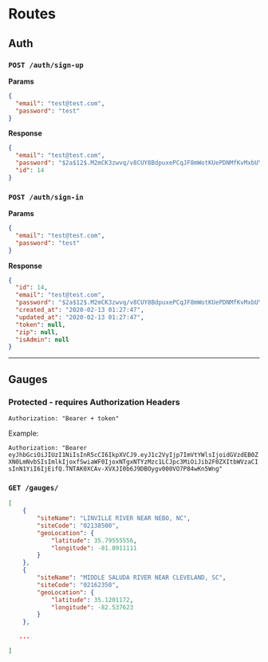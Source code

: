 # Routes

## Auth

### `POST /auth/sign-up`

**Params**

```json
{
  "email": "test@test.com",
  "password": "test"
}
```

**Response**

```json
{
  "email": "test@test.com",
  "password": "$2a$12$.M2mCK3zwvq/v8CUY8BdpuxePCqJF8mWotKUePDNMfKvMxbUY78O6",
  "id": 14
}
```

### `POST /auth/sign-in`

**Params**

```json
{
  "email": "test@test.com",
  "password": "test"
}
```

**Response**

```json
{
  "id": 14,
  "email": "test@test.com",
  "password": "$2a$12$.M2mCK3zwvq/v8CUY8BdpuxePCqJF8mWotKUePDNMfKvMxbUY78O6",
  "created_at": "2020-02-13 01:27:47",
  "updated_at": "2020-02-13 01:27:47",
  "token": null,
  "zip": null,
  "isAdmin": null
}
```

---

## Gauges

### Protected - requires Authorization Headers

`Authorization: "Bearer + token"`

Example:

`Authorization: "Bearer eyJhbGciOiJIUzI1NiIsInR5cCI6IkpXVCJ9.eyJ1c2VyIjp7ImVtYWlsIjoidGVzdEB0ZXN0LmNvbSIsImlkIjoxfSwiaWF0IjoxNTgxNTYzMzc1LCJpc3MiOiJib2F0ZXItbWVzaCIsInN1YiI6IjEifQ.TNTAK0XCAv-XVXJI0b6J9DBOygv000VO7P84wKn5Wng"`

### `GET /gauges/`

```json
[
    {
        "siteName": "LINVILLE RIVER NEAR NEBO, NC",
        "siteCode": "02138500",
        "geoLocation": {
            "latitude": 35.79555556,
            "longitude": -81.8911111
        }
    },
    {
        "siteName": "MIDDLE SALUDA RIVER NEAR CLEVELAND, SC",
        "siteCode": "02162350",
        "geoLocation": {
            "latitude": 35.1201172,
            "longitude": -82.537623
        }
    },

   ...

]
```
